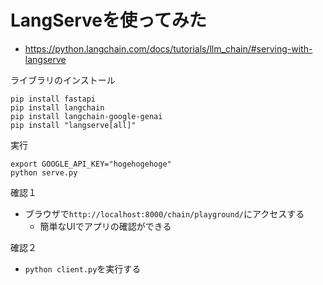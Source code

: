 # LangServeを使ってみた
- https://python.langchain.com/docs/tutorials/llm_chain/#serving-with-langserve

ライブラリのインストール
```shell
pip install fastapi
pip install langchain
pip install langchain-google-genai
pip install "langserve[all]"
```

実行
```shell
export GOOGLE_API_KEY="hogehogehoge"
python serve.py
```

確認１
- ブラウザで`http://localhost:8000/chain/playground/`にアクセスする
    - 簡単なUIでアプリの確認ができる

確認２
- `python client.py`を実行する